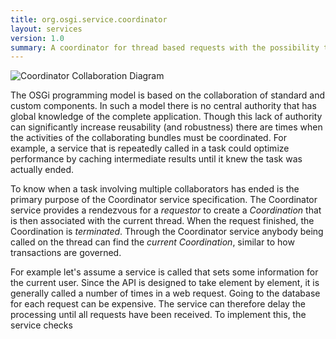 ```yaml
---
title: org.osgi.service.coordinator
layout: services
version: 1.0
summary: A coordinator for thread based requests with the possibility to get a callback at the end of a request. 
---
```


![Coordinator Collaboration Diagram](/img/services/org.osgi.service.coordinator.overview.png)

The OSGi programming model is based on the collaboration of standard and custom components. In such a model there is no central authority that has global knowledge of the complete application. Though this lack of authority can significantly increase reusability (and robustness) there are times when the activities of the collaborating bundles must be coordinated. For example, a service that is repeatedly called in a task could optimize performance by caching intermediate results until it knew the task was actually ended.

To know when a task involving multiple collaborators has ended is the primary purpose of the Coordinator service specification. The Coordinator service provides a rendezvous for a _requestor_ to create a _Coordination_ that is then associated with the current thread. When the request finished, the Coordination is _terminated_. Through the Coordinator service anybody being called on the thread can find the _current Coordination_, similar to how transactions are governed.

For example let's assume a service is called that sets some information for the current user. Since the API is designed to take element by element, it is generally called a number of times in a web request. Going to the database for each request can be expensive. The service can therefore delay the processing until all requests have been received. To implement this, the service checks 
